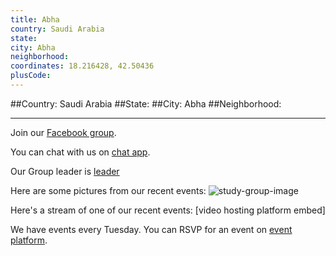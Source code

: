 ```yaml
---
title: Abha
country: Saudi Arabia
state: 
city: Abha
neighborhood: 
coordinates: 18.216428, 42.50436
plusCode:
---
```


##Country: Saudi Arabia
##State: 
##City: Abha
##Neighborhood: 
*****
Join our [Facebook group](https://www.facebook.com/groups/free.code.camp.abha).

You can chat with us on [chat app]().

Our Group leader is [leader]()

Here are some pictures from our recent events:
![study-group-image]()

Here's a stream of one of our recent events:
[video hosting platform embed]

We have events every Tuesday. You can RSVP for an event on [event platform]().
